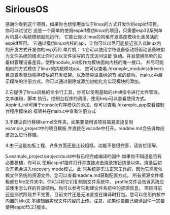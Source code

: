 # SiriousOS
感谢你看到这个项目，如果你也想使用类似于linux的方式开发你的espidf项目。你可以试试它
这是一个简单的使用espidf模仿linux的项目，只需要esp32系列单片机最小系统模组就能运行。
它能让你以linux的风格开发高度模块化且灵活的espidf项目。
它通过模仿linux内核的api，让你可以以尽可能接近嵌入式linux内的开发方式开发你的esp系列
单片机：
1.它可以使用字符设备驱动将驱动设备映射为文件系统的结点让你可以以文件读写的方式访问设备
驱动。并且使用简单的设备树管理设备差异。使用module_init宏作为模块面向内核的唯一接口。
并尽可能相似的方式模仿了linux的内核模块api。
您可以查看./example_modules/drivers目录查看驱动程序模块的开发框架。以及简易设备树的节
点的结构。main.c中展示模块的注册方式。你可以通过删除或添加初始化宏实现模块的添加。

2.它提供了linux风格的命令行工具，你可以使用基础的shell指令进行文件管理，文本编辑，脚本
执行，控制台程序的调用。使用help可以查看使用方式。
AppInit_init可用于console程序模块的添加。你可以查看./example_app查看控制台程序模块的
框架并在main.c中查看注册方式

3.不建议自行移植kernel文件夹。如果要使用该项目简易直接复制example_project中的项目模板
并直接在vscode中打开。readme.md会告诉你应该怎么进行移植。

4.由于这是初版工程，许多方面还是比较粗糙，功能不是很完善，请各位理解。

5.example_project/project/build中有已经完成编译的固件.如果你不知道是否有必要移植，你可以
使用espidf插件打开并直接点击烧录按钮烧录以体。烧录后初次开机会进入recovery mode模式。此
时系统是无法正常工作的，因为它高度依赖文件系统的资源文件。您可以查看readme.md获取配置方式。
所有资源文件模板都在file文件夹中。你可以将它们复制到文件系统中。
profile文件会告诉系统应该使用怎么样的目录结构。你可以参考它构建文件系统中的资源信息。
项目目前还是测试阶段并不完善，目前文件还是无法直接在编译时打包。您可以使用内核中内置的kilo文
本编辑器实现文件内容的上传。注意，如果你要自己编译固件一定要使用espidf5.2.1版本。



